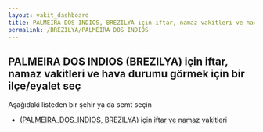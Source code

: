 ```yaml
---
layout: vakit_dashboard
title: PALMEIRA DOS INDIOS, BREZILYA için iftar, namaz vakitleri ve hava durumu - ilçe/eyalet seç
permalink: /BREZILYA/PALMEIRA DOS INDIOS
---
```


## PALMEIRA DOS INDIOS (BREZILYA) için iftar, namaz vakitleri ve hava durumu  görmek için bir ilçe/eyalet seç

Aşağıdaki listeden bir şehir ya da semt seçin

* [ (PALMEIRA_DOS_INDIOS, BREZILYA) için iftar ve namaz vakitleri](/BREZILYA/PALMEIRA_DOS_INDIOS/)

<script type="text/javascript">
  var GLOBAL_COUNTRY = 'BREZILYA';
  var GLOBAL_CITY = 'PALMEIRA DOS INDIOS';
  var GLOBAL_STATE = 'PALMEIRA DOS INDIOS';
</script>
